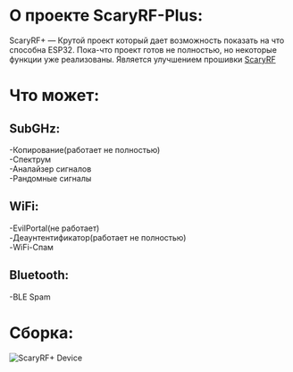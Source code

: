 # О проекте ScaryRF-Plus:
ScaryRF+ — Крутой проект который дает возможность показать на что способна ESP32. Пока-что проект готов не полностью, но некоторые функции уже реализованы. Является улучшением прошивки [ScaryRF](https://github.com/FernandoHansen666/ScaryRF-315-433mhz)
# Что может:

## SubGHz:
-Копирование(работает не полностью)                                                        
-Спектрум                                                        
-Аналайзер сигналов                                                        
-Рандомные сигналы                                                        

## WiFi:
-EvilPortal(не работает)                                                        
-Деаунтентификатор(работает не полностью)                                                        
-WiFi-Спам                                                        

## Bluetooth:
-BLE Spam                                                        

# Сборка:

![ScaryRF+ Device](https://github.com/user-attachments/assets/b9ef9adc-ac90-4940-b71d-091447080114)
